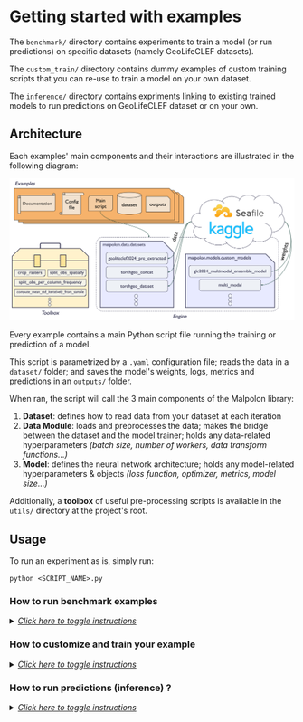 # Getting started with examples
The `benchmark/` directory contains experiments to train a model (or run predictions) on specific datasets (namely GeoLifeCLEF datasets).

The `custom_train/` directory contains dummy examples of custom training scripts that you can re-use to train a model on your own dataset.

The `inference/` directory contains expriments linking to existing trained models to run predictions on GeoLifeCLEF dataset or on your own.

## Architecture
Each examples' main components and their interactions are illustrated in the following diagram:

<div align="center">
  <img src="../docs/resources/malpolon_main_components.png" alt="malopolon_main_components">
</div>

Every example contains a main Python script file running the training or prediction of a model.

This script is parametrized by a `.yaml` configuration file; reads the data in a `dataset/` folder; and saves the model's weights, logs, metrics and predictions in an `outputs/` folder.

When ran, the script will call the 3 main components of the Malpolon library:
1. **Dataset**: defines how to read data from your dataset at each iteration
2. **Data Module**: loads and preprocesses the data; makes the bridge between the dataset and the model trainer; holds any data-related hyperparameters _(batch size, number of workers, data transform functions...)_
3. **Model**: defines the neural network architecture; holds any model-related hyperparameters & objects _(loss function, optimizer, metrics, model size...)_

Additionally, a **toolbox** of useful pre-processing scripts is available in the `utils/` directory at the project's root.


## Usage
To run an experiment as is, simply run:

```script
python <SCRIPT_NAME>.py
```

### How to run benchmark examples
<details>
  <summary><i><u>Click here to toggle instructions</u></i></summary>

Benchmark examples are custom tailored experiments we created to showcase the capabilities of Malpolon on specific datasets. They are mostly focused on the GeoLifeClef challenges from years 2022 to 2024.

There is no tuning to do to run these examples. You could even run the same models on your own dataset by exactly following the same data formats, structures and modalities.

</details>


### How to customize and train your example
<details>
  <summary><i><u>Click here to toggle instructions</u></i></summary>
To create a custom example, we recommend you duplicate an example that best fits your use case and follow these steps:

#### 0. Drop your data in `dataset/`

#### 1. Update your configuration file

Update your `.yaml` config file in the `config/` directory to match your dataset, model and training parameters. In particular, update the **paths** to your data and observation files, your **number of classes**, your training **task**, your **model selection**, and your **metrics**.

---

💡 To list all the models available from `timm`, open a terminal and run:

```python
import timm
timm.list_models()
```
For `torchvision` head over to: https://pytorch.org/vision/0.17/models.html

---

#### 2. Create a dataset class

If your dataset structure or data format is not supported by any of the existing `Dataset` classes, you will need to write your own, inheriting at least our base class `malpolon.data.data_module.BaseDataModule`.

See `malpolon.data.datasets` for examples.

#### 3. Update your data module

In your script file, update your `DataModule` class to use the correct dataset class by re-defining the `get_dataset()` method.

Here is an example of a custom `DataModule` class inheriting `RasterGeoDataModule` before the `main` function:

<details open>
  <summary><i><u>Click here to toggle instructions</u></i></summary>

```python
class CustomDataModule(RasterGeoDataModule):
    def get_dataset(self, split, transform, **kwargs):
        dataset = CustomDataset(
            self.dataset_path,
            labels_name=self.labels_name,
            split=split,
            task=self.task,
            binary_positive_classes=self.binary_positive_classes,
            transform=transform,
            **self.dataset_kwargs
        )
        return dataset
```
</details>

If you need to customize your class input parameters or to redefine the initialization method, you can do so by overriding the `__init__` method.

<details>
  <summary><i><u>Click here to toggle instructions</u></i></summary>

```python
class CustomDataModule(RasterGeoDataModule):
   def __init__(
        self,
        dataset_path: str,
        labels_name: str = 'labels.csv',
        train_batch_size: int = 32,
        inference_batch_size: int = 16,
        num_workers: int = 8,
        size: int = 200,
        units: str = 'pixel',
        crs: int = 4326,
        binary_positive_classes: list = [],
        task: str = 'classification_multiclass',
        dataset_kwargs: dict = {},
        **kwargs,
    ):
        """Class constructor."""
        super().__init__(dataset_path, labels_name, train_batch_size, inference_batch_size, num_workers, size, units, crs, binary_positive_classes, task, dataset_kwargs, **kwargs)


    def get_dataset(self, split, transform, **kwargs):
        dataset = CustomDataset(
            self.dataset_path,
            labels_name=self.labels_name,
            split=split,
            task=self.task,
            binary_positive_classes=self.binary_positive_classes,
            transform=transform,
            **self.dataset_kwargs
        )
        return dataset
```
</details>


Additionally, you can update the `train_transform` and `test_transform` properties to use your custom data transforms.

<details>
  <summary><i><u>Click here to toggle instructions</u></i></summary>

```python
class CustomDataModule(RasterGeoDataModule):
   def __init__(
        self,
        dataset_path: str,
        labels_name: str = 'labels.csv',
        train_batch_size: int = 32,
        inference_batch_size: int = 16,
        num_workers: int = 8,
        size: int = 200,
        units: str = 'pixel',
        crs: int = 4326,
        binary_positive_classes: list = [],
        task: str = 'classification_multiclass',
        dataset_kwargs: dict = {},
        **kwargs,
    ):
        """Class constructor."""
        super().__init__(dataset_path, labels_name, train_batch_size, inference_batch_size, num_workers, size, units, crs, binary_positive_classes, task, dataset_kwargs, **kwargs)


    def get_dataset(self, split, transform, **kwargs):
        dataset = CustomDataset(
            self.dataset_path,
            labels_name=self.labels_name,
            split=split,
            task=self.task,
            binary_positive_classes=self.binary_positive_classes,
            transform=transform,
            **self.dataset_kwargs
        )
        return dataset

    @property
    def train_transform(self):
        return transforms.Compose(
            [
                transforms.RandomRotation(degrees=45, fill=1),
                transforms.Normalize(
                    mean=[0.485, 0.456, 0.406, 0.2],
                    std=[0.229, 0.224, 0.225, 0.2]
                ),
            ]
        )
```
</details>

#### 4. Call your custom data module

In your script `main` function, update the line instanciating your datamodule to use your custom class:

```python
# Datamodule & Model
datamodule = CustomDataModule(**cfg.data, **cfg.task)
```

#### 5. Look at your results

Your model weights, logs, metrics and predictions will be saved in the `outputs/<SCRIPT_NAME>/<DATE>/` folder.

**Weights** are stored in a PyTorch checkpoint file either named `last.ckpt` or `pretrained.ckpt`.

**Metrics** are saved in a `metrics.csv` file. Additionally, by default they are logged in a TensorBoard file which you can view by running the following command in a terminal:
```script
tensorboard --logdir tensorboard_logs/
```
and then `ctrl+click` on the `localhost` link that appears in the terminal.

Your **parameters** for this run are stored in a `hparams.yaml` file.

**Logs** are saved in a `<SCRIPT_NAME>.log` file.

</details>

### How to run predictions (inference) ?
<details>
  <summary><i><u>Click here to toggle instructions</u></i></summary>

There are 2 ways to run predictions on your mmodel.

1. **The recommended way**

- Create a new directory under `examples/inference/` containing your example script.
- Create symbolic links to your dataset and training outputs (Linux/Mac command lines):
  - `ln -s ../../custom_train/<EXAMPLE_NAME>/dataset/ dataset`
  - `ln -s ../../custom_train/<EXAMPLE_NAME>/outputs/ outputs_training`
- Copy your config file and:
  - Change the key `run.predict` to `run.predict_type` with either `test_dataset` or `test_point` as value.
  - Update the value of `run.checkpoint_path` to `outputs_training/<SCRIPT_NAME>/<DATE>/last.ckpt`.

Then run your script as usual.

1. **The manual way**

For a quick test, you can also:

- Update the `run.predict` key in your config file to `false`.
- Update the value of `run.checkpoint_path` to `outputs/<SCRIPT_NAME>/<DATE>/last.ckpt`.
- Comment in your script the inference part you don't need (test dataset or data point)
- Find your inference outputs in the newest `outputs/<SCRIPT_NAME>/<DATE>/` folder and merge them with your training outputs folder.

</details>